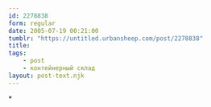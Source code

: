```yaml
---
id: 2278838
form: regular
date: 2005-07-19 00:21:00
tumblr: "https://untitled.urbansheep.com/post/2278838"
title:
tags:
    - post
    - контейнерный склад
layout: post-text.njk
---
```


<p>*</p>

